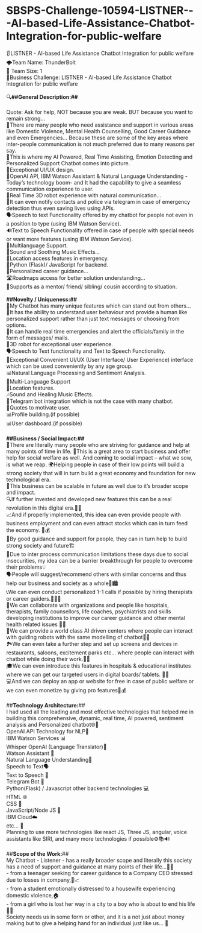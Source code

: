 # SBSPS-Challenge-10594-LISTNER---AI-based-Life-Assistance-Chatbot-Integration-for-public-welfare
👂LISTNER - AI-based Life Assistance Chatbot Integration for public welfare
 </br>
🌩️Team Name:  ThunderBolt
 </br>
👥 Team Size:  1
 </br>
🧠Business Challenge:  LISTNER - AI-based Life Assistance Chatbot Integration for public welfare
 </br></br>
🔍**##General Description:##**
</br></br>
Quote: Ask for help, NOT because you are weak. BUT because you want to remain strong...
 </br>🤝There are many people who need assistance and support in various areas like Domestic Violence, Mental Health Counselling, Good Career Guidance and even Emergencies… Because these are some of the key areas where inter-people communication is not much preferred due to many reasons per say.
 </br>🤖This is where my AI Powered, Real Time Assisting, Emotion Detecting and Personalized Support Chatbot comes into picture.
 </br>🎨Exceptional UI/UX design.
 </br>🤖OpenAI API, IBM Watson Assistant & Natural Language Understanding - Today’s technology boom- and It had the capability to give a seamless communication experience to user.
 </br>🤖Real Time 3D robot experience with natural communication...
 </br>🚨It can even notify contacts and police via telegram in case of emergency detection thus even saving lives using APIs.
 </br>🗣️Speech to text Functionality offered by my chatbot for people not even in a position to type (using IBM Watson Service).
 </br>🔊Text to Speech Functionality offered in case of people with special needs or want more features (using IBM Watson Service).
 </br>🤗Multilanguage Support.
 </br>🎵Sound and Soothing Music Effects...
 </br>📍Location access features in emergency.
 </br>🎯Python (Flask)/ JavaScript for backend.
 </br>🤝Personalized career guidance…
 </br>🛣️Roadmaps access for better solution understanding...
 </br>🤗Supports as a mentor/ friend/ sibling/ cousin according to situation.
 </br> </br>
**##Novelty / Uniqueness:##**
 </br>🌟My Chatbot has many unique features which can stand out from others...
 </br>💬It has the ability to understand user behaviour and provide a human like personalized support rather than just text messages or choosing from options.
 </br>🚨It can handle real time emergencies and alert the officials/family in the form of messages/ mails.
 </br>🤖3D robot for exceptional user experience.
 </br>🗣️Speech to Text functionality and Text to Speech Functionality.
 </br>🎨Exceptional Convenient UI/UX (User Interface/ User Experience) interface which can be used conveniently by any age group.
 </br>📊Natural Language Processing and Sentiment Analysis.
 </br>🤗Multi-Language Support
 </br>📍Location features.
 </br>🎶Sound and Healing Music Effects.
 </br>🤖Telegram bot integration which is not the case with many chatbot.
 </br>💬Quotes to motivate user.
 </br> 📊Profile building.(if possible)
 </br> 📊User dashboard.(if possible)
 </br> </br>
**##Business / Social Impact:##**
 </br>🌱There are literally many people who are striving for guidance and help at many points of time in life. 💪This is a great area to start business and offer help for social welfare as well. And coming to social impact – what we sow, is what we reap. 🌍Helping people in case of their low points will build a strong society that will in turn build a great economy and foundation for new technological era.
 </br> 🚀This business can be scalable in future as well due to it’s broader scope and impact.
 </br>🔍If further invested and developed new features this can be a real revolution in this digital era.🌟💼
 </br>📈And if properly implemented, this idea can even provide people with business employment and can even attract stocks which can in turn feed the economy. 💼💰
 </br>🤝By good guidance and support for people, they can in turn help to build strong society and future🏗️
 </br>🚧Due to inter process communication limitations these days due to social insecurities, my idea can be a barrier breakthrough for people to overcome their problems💡
 </br>🗣️People will suggest/recommend others with similar concerns and thus help our business and society as a whole🤝🏙️
 </br>📞We can even conduct personalized 1-1 calls if possible by hiring therapists or career guiders.👩‍⚕️💼
 </br>🏥We can collaborate with organizations and people like hospitals, therapists, family counsellors, life coaches, psychiatrists and skills developing institutions to improve our career guidance and other mental health related issues 🤝💼
 </br>🤖We can provide a world class AI driven centers where people can interact with guiding robots with the same modelling of chatbot🏢🌐
 </br>🏞️We can even take a further step and set up screens and devices in restaurants, saloons, excitement parks etc... where people can interact with chatbot while doing their work.🍔💈
 </br>🎓We can even introduce this features in hospitals & educational institutes where we can get our targeted users in digital boards/ tablets. 🏥📲
 </br>💻And we can deploy an app or website for free in case of public welfare or we can even monetize by giving pro features📱💰
 </br> </br>
##**Technology Architecture:**##
 </br>I had used all the leading and most effective technologies that helped me in building this comprehensive, dynamic, real time, AI powered, sentiment analysis and Personalized chatbot🌐🤖
 </br>OpenAI API Technology for NLP🧠
 </br>IBM Watson Services 📊
 </br>Whisper OpenAI (Language Translator)💬
 </br>Watson Assistant 💼
 </br>Natural Language Understanding📖
 </br>Speech to Text🗣️
 </br>Text to Speech 📢
 </br>Telegram Bot 📱
 </br>Python(Flask) / Javascript other backend technologies 💻
 </br>HTML 🌐
 </br>CSS 🎨
 </br>JavaScript/Node JS 📜
 </br>IBM Cloud☁️
 </br>etc… 💼
 </br>Planning to use more technologies like react JS, Three JS, angular, voice assistants like SIRI, and many more technologies if possible⚙️📚🔊
 </br> </br>
##**Scope of the Work:**##
 </br>My Chatbot - Listener - has a really broader scope and literally this society has a need of support and guidance at many points of their life...🌟🤖
 </br>-      from a teenager seeking for career guidance to a Company CEO stressed due to losses in company,💼📈
 </br>-      from a student emotionally distressed to a housewife experiencing domestic violence,🏠
 </br>-      from a girl who is lost her way in a city to a boy who is about to end his life 🌆😢
 </br>    Society needs us in some form or other, and it is a not just about money making but to give a helping hand for an individual just like us... 🤝



   
